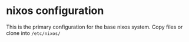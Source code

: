 # nixos configuration
This is the primary configuration for the base nixos system.
Copy files or clone into `/etc/nixos/`
